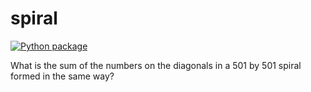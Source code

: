 # spiral

[![Python package](https://github.com/vcu-villalobosss/spiral/actions/workflows/pytest.yml/badge.svg)](https://github.com/vcu-villalobosss/spiral/actions/workflows/pytest.yml)

What is the sum of the numbers on the diagonals in a 501 by 501 spiral formed in the same way?

